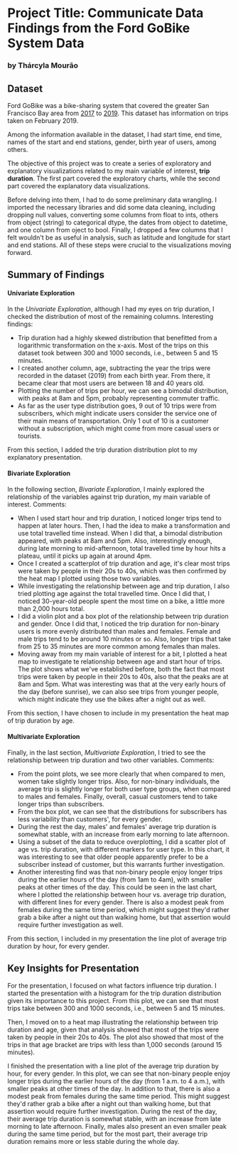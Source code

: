 # Project Title: Communicate Data Findings from the Ford GoBike System Data
### by Thárcyla Mourão

## Dataset

Ford GoBike was a bike-sharing system that covered the greater San Francisco Bay area from [2017](https://media.ford.com/content/fordmedia/fna/us/en/news/2017/06/27/ford-gobike-launching-in-bay-area-bike-sharing.html) to [2019](https://techcrunch.com/2019/06/11/lyft-deploys-its-pink-wheeled-bikes-and-rebrands-ford-gobike-as-bay-wheels/). This dataset has information on trips taken on February 2019. 

Among the information available in the dataset, I had start time, end time, names of the start and end stations, gender, birth year of users, among others.

The objective of this project was to create a series of exploratory and explanatory visualizations related to my main variable of interest, **trip duration**. The first part covered the exploratory charts, while the second part covered the explanatory data visualizations.

Before delving into them, I had to do some preliminary data wrangling. I imported the necessary libraries and did some data cleaning, including dropping null values, converting some columns from float to ints, others from object (string) to categorical dtype, the dates from object to datetime, and one column from oject to bool. Finally, I dropped a few columns that I felt wouldn't be as useful in analysis, such as latitude and longitude for start and end stations. All of these steps were crucial to the visualizations moving forward.

## Summary of Findings

#### Univariate Exploration

In the *Univariate Exploration*, although I had my eyes on trip duration, I checked the distribution of most of the remaining columns. Interesting findings:

- Trip duration had a highly skewed distribution that benefitted from a logarithmic transformation on the x-axis. Most of the trips on this dataset took between 300 and 1000 seconds, i.e., between 5 and 15 minutes.
- I created another column, age, subtracting the year the trips were recorded in the dataset (2019) from each birth year. From there, it became clear that most users are between 18 and 40 years old.
- Plotting the number of trips per hour, we can see a bimodal distribution, with peaks at 8am and 5pm, probably representing commuter traffic.
- As far as the user type distribution goes, 9 out of 10 trips were from subscribers, which might indicate users consider the service one of their main means of transportation. Only 1 out of 10 is a customer without a subscription, which might come from more casual users or tourists.

From this section, I added the trip duration distribution plot to my explanatory presentation.

#### Bivariate Exploration 

In the following section, *Bivariate Exploration*, I mainly explored the relationship of the variables against trip duration, my main variable of interest. Comments:

- When I used start hour and trip duration, I noticed longer trips tend to happen at later hours. Then, I had the idea to make a transformation and use total travelled time instead. When I did that, a bimodal distribution appeared, with peaks at 8am and 5pm. Also, interestingly enough, during late morning to mid-afternoon, total travelled time by hour hits a plateau, until it picks up again at around 4pm.
- Once I created a scatterplot of trip duration and age, it's clear most trips were taken by people in their 20s to 40s, which was then confirmed by the heat map I plotted using those two variables.  
- While investigating the relationship between age and trip duration, I also tried plotting age against the total travelled time. Once I did that, I noticed 30-year-old people spent the most time on a bike, a little more than 2,000 hours total.
- I did a violin plot and a box plot of the relationship between trip duration and gender. Once I did that, I noticed the trip duration for non-binary users is more evenly distributed than males and females. Female and male trips tend to be around 10 minutes or so. Also, longer trips that take from 25 to 35 minutes are more common among females than males. 
- Moving away from my main variable of interest for a bit, I plotted a heat map to investigate te relationship between age and start hour of trips. The plot shows what we've established before, both the fact that most trips were taken by people in their 20s to 40s, also that the peaks are at 8am and 5pm. What was interesting was that at the very early hours of the day (before sunrise), we can also see trips from younger people, which might indicate they use the bikes after a night out as well.

From this section, I have chosen to include in my presentation the heat map of trip duration by age.

#### Multivariate Exploration

Finally, in the last section, *Multivariate Exploration*, I tried to see the relationship between trip duration and two other variables. Comments:
- From the point plots, we see more clearly that when compared to men, women take slightly longer trips. Also, for non-binary individuals, the average trip is slightly longer for both user type groups, when compared to males and females. Finally, overall, casual customers tend to take longer trips than subscribers.
- From the box plot, we can see that the distributions for subscribers has less variability than customers', for every gender.
- During the rest the day, males' and females' average trip duration is somewhat stable, with an increase from early morning to late afternoon.
- Using a subset of the data to reduce overplotting, I did a scatter plot of age vs. trip duration, with different markers for user type. In this chart, it was interesting to see that older people apparently prefer to be a subscriber instead of customer, but this warrants further investigation.
- Another interesting find was that non-binary people enjoy longer trips during the earlier hours of the day (from 1am to 4am), with smaller peaks at other times of the day. This could be seen in the last chart, where I plotted the relationship between hour vs. average trip duration, with different lines for every gender. There is also a modest peak from females during the same time period, which might suggest they'd rather grab a bike after a night out than walking home, but that assertion would require further investigation as well.

From this section, I included in my presentation the line plot of average trip duration by hour, for every gender.

## Key Insights for Presentation

For the presentation, I focused on what factors influence trip duration. I started the presentation with a histogram for the trip duration distribution given its importance to this project. From this plot, we can see that most trips take between 300 and 1000 seconds, i.e., between 5 and 15 minutes.

Then, I moved on to a heat map illustrating the relationship between trip duration and age, given that analysis showed that most of the trips were taken by people in their 20s to 40s. The plot also showed that most of the trips in that age bracket are trips with less than 1,000 seconds (around 15 minutes).

I finished the presentation with a line plot of the average trip duration by hour, for every gender. In this plot, we can see that non-binary people enjoy longer trips during the earlier hours of the day (from 1 a.m. to 4 a.m.), with smaller peaks at other times of the day. In addition to that, there is also a modest peak from females during the same time period. This might suggest they'd rather grab a bike after a night out than walking home, but that assertion would require further investigation. During the rest of the day, their average trip duration is somewhat stable, with an increase from late morning to late afternoon. Finally, males also present an even smaller peak during the same time period, but for the most part, their average trip duration remains more or less stable during the whole day.